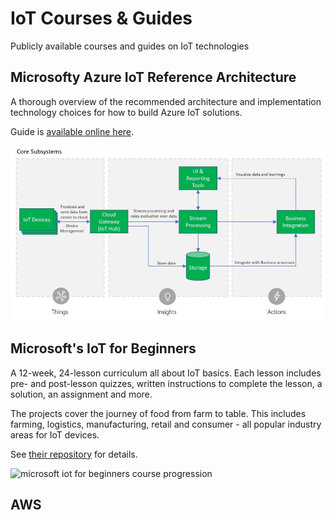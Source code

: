 # IoT Courses & Guides

Publicly available courses and guides on IoT technologies

## Microsofty Azure IoT Reference Architecture

A thorough overview of the recommended architecture and implementation technology choices for how to build Azure IoT solutions.

Guide is [available online here](https://azure.microsoft.com/mediahandler/files/resourcefiles/microsoft-azure-iot-reference-architecture/Microsoft_Azure_IoT_Reference_Architecture_2_1_1_update.pdf).

![Diagram of core modules of a IoT solution](assets/azure-guide-iot-core-subsystems.png)


## Microsoft's IoT for Beginners

A 12-week, 24-lesson curriculum all about IoT basics. Each lesson includes pre- and post-lesson quizzes, written instructions to complete the lesson, a solution, an assignment and more.

The projects cover the journey of food from farm to table. This includes farming, logistics, manufacturing, retail and consumer - all popular industry areas for IoT devices.

See [their repository](https://github.com/microsoft/IoT-For-Beginners) for details.

![microsoft iot for beginners course progression](assets/ms-iot-for-beginners-chart.png)

## AWS 


